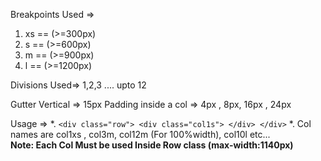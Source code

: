 Breakpoints Used =>
1. xs == (>=300px)
2. s == (>=600px)
3.  m == (>=900px)
4. l == (>=1200px)

Divisions Used=>
1,2,3 .... upto 12

Gutter Vertical => 15px
Padding inside a col => 4px , 8px, 16px , 24px

Usage => *. `<div class="row">
		<div class="col1s">
		</div>
	   </div>`
	*. Col names are col1xs , col3m, col12m (For 100%width), col10l etc...<br> 
<b>Note: Each Col Must be used Inside Row class (max-width:1140px) </b>


